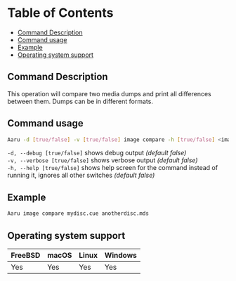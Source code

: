 # Table of Contents

- [Command Description](#command-description)
- [Command usage](#command-usage)
- [Example](#example)
- [Operating system support](#operating-system-support)

## Command Description

This operation will compare two media dumps and print all differences between them. Dumps can be in different formats.

## Command usage

```bash
Aaru -d [true/false] -v [true/false] image compare -h [true/false] <image-path1> <image-path2>
```

`-d, --debug [true/false]` shows debug output *(default false)*  
`-v, --verbose [true/false]` shows verbose output *(default false)*  
`-h, --help [true/false]` shows help screen for the command instead of running it, ignores all other switches *(default
false)*

## Example

```bash
Aaru image compare mydisc.cue anotherdisc.mds
```

## Operating system support

| FreeBSD | macOS | Linux | Windows |
| ------- | ----- | ----- | ------- |
| Yes     | Yes   | Yes   | Yes     |
